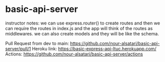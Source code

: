 # basic-api-server

instructor notes: we can use express.router() to create routes and then we can require the routes in index.js and the app will think of the routes as middlewares. we can also create models and they will be like the schema.

Pull Request from dev to main: https://github.com/nour-alsatari/basic-api-server/pull/1
Heroku link: https://basic-express-api-ltuc.herokuapp.com/
Actions: https://github.com/nour-alsatari/basic-api-server/actions

